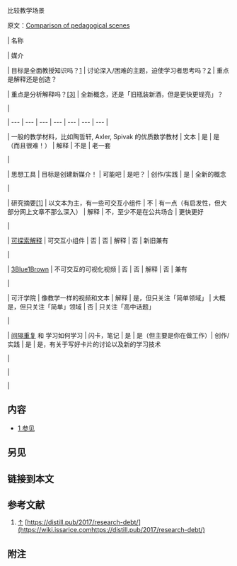 比较教学场景

原文：[Comparison of pedagogical scenes](https://wiki.issarice.com/wiki/Comparison_of_pedagogical_scenes)

| 名称

 | 媒介

 | 目标是全面教授知识吗？[1](https://wiki.issarice.com#cite_note-1) | 讨论深入/困难的主题，迫使学习者思考吗？[2](https://wiki.issarice.com#cite_note-2) | 重点是解释还是创造？

 | 重点是分析解释吗？[[3]](https://wiki.issarice.com#cite_note-3) | 全新概念，还是「旧瓶装新酒，但是更快更锃亮」？

 |

| --- | --- | --- | --- | --- | --- | --- |

| 一般的教学材料，比如陶哲轩, Axler, Spivak 的优质数学教材 | 文本 | 是 | 是（而且很难！） | 解释 | 不是 | 老一套

 |

| 思想工具 | 目标是创建新媒介！ | 可能吧 | 是吧？ | 创作/实践 | 是 | 全新的概念

 |

| 研究摘要[[1]](https://wiki.issarice.com#cite_note-4) | 以文本为主，有一些可交互小组件 | 不 | 有一点（有启发性，但大部分网上文章不那么深入） | 解释 | 不，至少不是在公共场合 | 更快更好

 |

| [可探索解释](https://wiki.issarice.com/wiki/Explorable_explanation) | 可交互小组件 | 否 | 否 | 解释 | 否 | 新旧兼有

 |

| [3Blue1Brown](https://wiki.issarice.com/wiki/3Blue1Brown) | 不可交互的可视化视频 | 否 | 否 | 解释 | 否 | 兼有

 |

| 可汗学院 | 像教学一样的视频和文本 | 解释 | 是，但只关注「简单领域」 | 大概是，但只关注「简单」领域 | 否 | 只关注「高中话题」

 |

| [间隔重复](https://wiki.issarice.com/wiki/Spaced_repetition) 和 学习如何学习 | 闪卡，笔记 | 是 | 是（但主要是你在做工作）| 创作/实践 | 是 | 是，有关于写好卡片的讨论以及新的学习技术

 |

 |

 |

## 内容

* [1 参见](https://wiki.issarice.com#See_also)

## 另见

## 链接到本文

## 参考文献

1. [↑](https://wiki.issarice.com#cite_ref-4) [https://distill.pub/2017/research-debt/](https://wiki.issarice.comhttps://distill.pub/2017/research-debt/)

## 附注